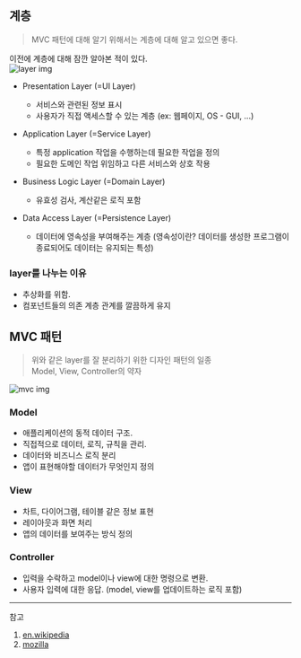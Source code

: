 ## 계층
> MVC 패턴에 대해 알기 위해서는 계층에 대해 알고 있으면 좋다.  

이전에 계층에 대해 잠깐 알아본 적이 있다.  
![layer img](../images/layer.png)  

- Presentation Layer (=UI Layer)
  - 서비스와 관련된 정보 표시
  - 사용자가 직접 액세스할 수 있는 계층 (ex: 웹페이지, OS - GUI, ...)

- Application Layer (=Service Layer)
  - 특정 application 작업을 수행하는데 필요한 작업을 정의
  - 필요한 도메인 작업 위임하고 다른 서비스와 상호 작용

- Business Logic Layer (=Domain Layer)
  - 유효성 검사, 계산같은 로직 포함

- Data Access Layer (=Persistence Layer)
  - 데이터에 영속성을 부여해주는 계층
    (영속성이란? 데이터를 생성한 프로그램이 종료되어도 데이터는 유지되는 특성)

### layer를 나누는 이유
- 추상화를 위함.
- 컴포넌트들의 의존 계층 관계를 깔끔하게 유지

## MVC 패턴
> 위와 같은 layer를 잘 분리하기 위한 디자인 패턴의 일종  
> Model, View, Controller의 약자  

![mvc img](../images/mvc.png)

### Model
- 애플리케이션의 동적 데이터 구조. 
- 직접적으로 데이터, 로직, 규칙을 관리.
- 데이터와 비즈니스 로직 분리
- 앱이 표현해야할 데이터가 무엇인지 정의

### View
- 차트, 다이어그램, 테이블 같은 정보 표현 
- 레이아웃과 화면 처리
- 앱의 데이터를 보여주는 방식 정의

### Controller
- 입력을 수락하고 model이나 view에 대한 명령으로 변환.
- 사용자 입력에 대한 응답. (model, view를 업데이트하는 로직 포함)

***
참고
1. [en.wikipedia](https://en.wikipedia.org/wiki/Model%E2%80%93view%E2%80%93controller)
2. [mozilla](https://developer.mozilla.org/ko/docs/Glossary/MVC)